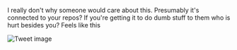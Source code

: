 I really don't why someone would care about this. Presumably it's connected to your repos? If you're getting it to do dumb stuff to them who is hurt besides you? Feels like this


![Tweet image](/asset/crosspoast/GesoBruWwAAIv7d.png)


